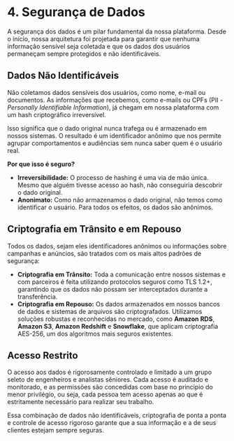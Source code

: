 # 4. Segurança de Dados

A segurança dos dados é um pilar fundamental da nossa plataforma. Desde o início, nossa arquitetura foi projetada para garantir que nenhuma informação sensível seja coletada e que os dados dos usuários permaneçam sempre protegidos e não identificáveis.

## Dados Não Identificáveis

Não coletamos dados sensíveis dos usuários, como nome, e-mail ou documentos. As informações que recebemos, como e-mails ou CPFs (PII - *Personally Identifiable Information*), já chegam em nossa plataforma com um hash criptográfico irreversível.

Isso significa que o dado original nunca trafega ou é armazenado em nossos sistemas. O resultado é um identificador anônimo que nos permite agrupar comportamentos e audiências sem nunca saber quem é o usuário real.

**Por que isso é seguro?**

*   **Irreversibilidade:** O processo de hashing é uma via de mão única. Mesmo que alguém tivesse acesso ao hash, não conseguiria descobrir o dado original.
*   **Anonimato:** Como não armazenamos o dado original, não temos como identificar o usuário. Para todos os efeitos, os dados são anônimos.

## Criptografia em Trânsito e em Repouso

Todos os dados, sejam eles identificadores anônimos ou informações sobre campanhas e anúncios, são tratados com os mais altos padrões de segurança:

*   **Criptografia em Trânsito:** Toda a comunicação entre nossos sistemas e com parceiros é feita utilizando protocolos seguros como TLS 1.2+, garantindo que os dados não possam ser interceptados durante a transferência.
*   **Criptografia em Repouso:** Os dados armazenados em nossos bancos de dados e sistemas de arquivos são criptografados. Utilizamos soluções robustas e reconhecidas no mercado, como **Amazon RDS**, **Amazon S3**, **Amazon Redshift** e **Snowflake**, que aplicam criptografia AES-256, um dos algoritmos mais seguros existentes.

## Acesso Restrito

O acesso aos dados é rigorosamente controlado e limitado a um grupo seleto de engenheiros e analistas sêniores. Cada acesso é auditado e monitorado, e as permissões são concedidas com base no princípio do menor privilégio, ou seja, cada pessoa tem acesso apenas ao que é estritamente necessário para realizar seu trabalho.

Essa combinação de dados não identificáveis, criptografia de ponta a ponta e controle de acesso rigoroso garante que a sua informação e a de seus clientes estejam sempre seguras.
